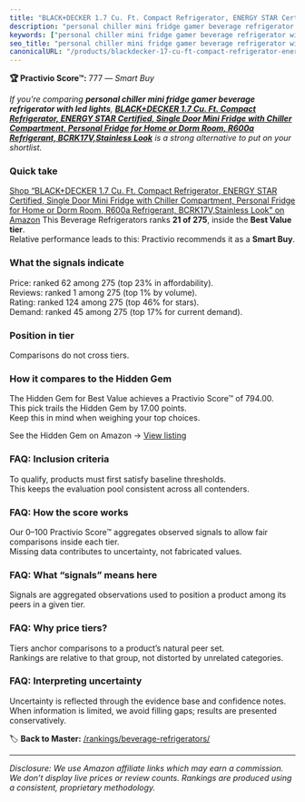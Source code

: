 ```yaml
---
title: "BLACK+DECKER 1.7 Cu. Ft. Compact Refrigerator, ENERGY STAR Certified, Single Door Mini Fridge with Chiller Compartment, Personal Fridge for Home or Dorm Room, R600a Refrigerant, BCRK17V,Stainless Look"
description: "personal chiller mini fridge gamer beverage refrigerator with led lights: Data-driven within Best Value ranking using the Practivio Score™. Positioned by quali…"
keywords: ["personal chiller mini fridge gamer beverage refrigerator with led lights"]
seo_title: "personal chiller mini fridge gamer beverage refrigerator with led lights — Smart Buy Best Value (2025)"
canonicalURL: "/products/blackdecker-17-cu-ft-compact-refrigerator-energy-star-certified-single-door-mini-fridge-with-chiller-compartment-personal-fridge-for-home-or-dorm-room-r600a-refrigerant-bcrk17vstainless-look-B01DZQI732/"
---
```


**🏆 Practivio Score™:** 777 — _Smart Buy_


*If you're comparing **personal chiller mini fridge gamer beverage refrigerator with led lights**, **[BLACK+DECKER 1.7 Cu. Ft. Compact Refrigerator, ENERGY STAR Certified, Single Door Mini Fridge with Chiller Compartment, Personal Fridge for Home or Dorm Room, R600a Refrigerant, BCRK17V,Stainless Look](https://www.amazon.com/dp/B01DZQI732?tag=practivio-20)** is a strong alternative to put on your shortlist.*
### Quick take
[Shop “BLACK+DECKER 1.7 Cu. Ft. Compact Refrigerator, ENERGY STAR Certified, Single Door Mini Fridge with Chiller Compartment, Personal Fridge for Home or Dorm Room, R600a Refrigerant, BCRK17V,Stainless Look” on Amazon](https://www.amazon.com/dp/B01DZQI732?tag=practivio-20)
This Beverage Refrigerators ranks **21 of 275**, inside the **Best Value tier**.  
Relative performance leads to this: Practivio recommends it as a **Smart Buy**.

### What the signals indicate
Price: ranked 62 among 275 (top 23% in affordability).  
Reviews: ranked 1 among 275 (top 1% by volume).  
Rating: ranked 124 among 275 (top 46% for stars).  
Demand: ranked 45 among 275 (top 17% for current demand).

### Position in tier
Comparisons do not cross tiers.

### How it compares to the Hidden Gem
The Hidden Gem for Best Value achieves a Practivio Score™ of 794.00.  
This pick trails the Hidden Gem by 17.00 points.  
Keep this in mind when weighing your top choices.  

See the Hidden Gem on Amazon → [View listing](https://www.amazon.com/dp/B00IR8H55A?tag=practivio-20)

### FAQ: Inclusion criteria
To qualify, products must first satisfy baseline thresholds.  
This keeps the evaluation pool consistent across all contenders.

### FAQ: How the score works
Our 0–100 Practivio Score™ aggregates observed signals to allow fair comparisons inside each tier.  
Missing data contributes to uncertainty, not fabricated values.

### FAQ: What “signals” means here
Signals are aggregated observations used to position a product among its peers in a given tier.

### FAQ: Why price tiers?
Tiers anchor comparisons to a product’s natural peer set.  
Rankings are relative to that group, not distorted by unrelated categories.

### FAQ: Interpreting uncertainty
Uncertainty is reflected through the evidence base and confidence notes.  
When information is limited, we avoid filling gaps; results are presented conservatively.


🏷️ **Back to Master:** [/rankings/beverage-refrigerators/](/rankings/beverage-refrigerators/)

---
_Disclosure: We use Amazon affiliate links which may earn a commission. We don’t display live prices or review counts. Rankings are produced using a consistent, proprietary methodology._
